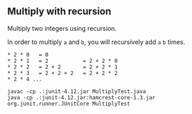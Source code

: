 ## Multiply with recursion

Multiply two integers using recursion.

In order to multiply `a` and `b`, you will recursively add `a` `b` times.

```
* 2 * 0   = 0
* 2 * 1   = 2           = 2 + 2 * 0
* 2 * 2   = 2 + 2       = 2 + 2 * 1
* 2 * 3   = 2 + 2 + 2   = 2 + 2 * 2
* 2 * 4 ...
```

```
javac -cp .:junit-4.12.jar MultiplyTest.java
java -cp .:junit-4.12.jar:hamcrest-core-1.3.jar org.junit.runner.JUnitCore MultiplyTest
```